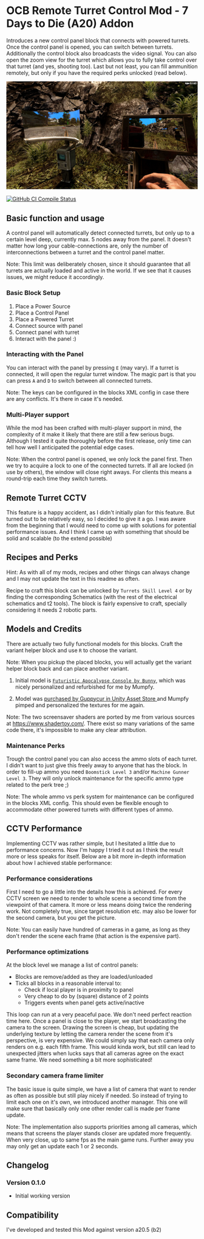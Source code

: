 # OCB Remote Turret Control Mod - 7 Days to Die (A20) Addon

Introduces a new control panel block that connects with powered turrets.
Once the control panel is opened, you can switch between turrets.
Additionally the control block also broadcasts the video signal.
You can also open the zoom view for the turret which allows you
to fully take control over that turret (and yes, shooting too).
Last but not least, you can fill ammunition remotely, but only
if you have the required perks unlocked (read below).

![Remote Turret CCTV Screens](Screens/in-game-cctv.jpg)

[![GitHub CI Compile Status][4]][3]

[3]: https://github.com/OCB7D2D/OcbRemoteTurretControl/actions/workflows/ci.yml
[4]: https://github.com/OCB7D2D/OcbRemoteTurretControl/actions/workflows/ci.yml/badge.svg

## Basic function and usage

A control panel will automatically detect connected turrets, but only
up to a certain level deep, currently max. 5 nodes away from the panel.
It doesn't matter how long your cable-connections are, only the number
of interconnections between a turret and the control panel matter.

Note: This limit was deliberately chosen, since it should guarantee
that all turrets are actually loaded and active in the world. If we
see that it causes issues, we might reduce it accordingly.

### Basic Block Setup

1) Place a Power Source
2) Place a Control Panel
3) Place a Powered Turret
4) Connect source with panel
5) Connect panel with turret
6) Interact with the panel :)

### Interacting with the Panel

You can interact with the panel by pressing `E` (may vary). If a turret
is connected, it will open the regular turret window. The magic part is
that you can press `A` and `D` to switch between all connected turrets.

Note: The keys can be configured in the blocks XML config in case there
are any conflicts. It's there in case it's needed.

### Multi-Player support

While the mod has been crafted with multi-player support in mind, the
complexity of it make it likely that there are still a few serious bugs.
Although I tested it quite thoroughly before the first release, only
time can tell how well I anticipated the potential edge cases.

Note: When the control panel is opened, we only lock the panel first.
Then we try to acquire a lock to one of the connected turrets. If all
are locked (in use by others), the window will close right aways.
For clients this means a round-trip each time they switch turrets.

## Remote Turret CCTV

This feature is a happy accident, as I didn't initially plan for this
feature. But turned out to be relatively easy, so I decided to give it
a go. I was aware from the beginning that I would need to come up with
solutions for potential performance issues. And I think I came up with
something that should be solid and scalable (to the extend possible)

## Recipes and Perks

Hint: As with all of my mods, recipes and other things can always
change and I may not update the text in this readme as often.

Recipe to craft this block can be unlocked by `Turrets Skill Level 4`
or by finding the corresponding Schematics (with the rest of the
electrical schematics and t2 tools). The block is fairly expensive
to craft, specially considering it needs 2 robotic parts.

## Models and Credits

There are actually two fully functional models for this blocks.
Craft the variant helper block and use `R` to choose the variant.

Note: When you pickup the placed blocks, you will actually get
the variant helper block back and can place another variant.

1) Initial model is [`Futuristic Apocalypse Console by Bunny`][1], which
was nicely personalized and refurbished for me by Mumpfy.

2) Model was [purchased by Guppycur in Unity Asset Store ][2] and
Mumpfy pimped and personalized the textures for me again.

[1]: https://sketchfab.com/3d-models/5f13779baa6e43c6ae0bcd5bfe534c09
[2]: https://assetstore.unity.com/packages/3d/props/industrial/13104

Note: The two screensaver shaders are ported by me from various
sources at https://www.shadertoy.com/. There exist so many variations
of the same code there, it's impossible to make any clear attribution.

### Maintenance Perks

Trough the control panel you can also access the ammo slots of each
turret. I didn't want to just give this freely away to anyone that
has the block. In order to fill-up ammo you need `Boomstick Level 3`
and/or `Machine Gunner Level 3`. They will only unlock maintenance
for the specific ammo type related to the perk tree ;)

Note: The whole ammo vs perk system for maintenance can be configured
in the blocks XML config. This should even be flexible enough to
accommodate other powered turrets with different types of ammo.

## CCTV Performance

Implementing CCTV was rather simple, but I hesitated a little due to
performance concerns. Now I'm happy I tried it out as I think the
result more or less speaks for itself. Below are a bit more in-depth
information about how I achieved stable performance:

### Performance considerations

First I need to go a little into the details how this is achieved.
For every CCTV screen we need to render to whole scene a second time
from the viewpoint of that camera. It more or less means doing twice
the rendering work. Not completely true, since target resolution etc.
may also be lower for the second camera, but you get the picture.

Note: You can easily have hundred of cameras in a game, as long as they
don't render the scene each frame (that action is the expensive part).

### Performance optimizations

At the block level we manage a list of control panels:
- Blocks are remove/added as they are loaded/unloaded
- Ticks all blocks in a reasonable interval to:
  - Check if local player is in proximity to panel
  - Very cheap to do by (square) distance of 2 points
  - Triggers events when panel gets active/inactive

This loop can run at a very peaceful pace. We don't need perfect
reaction time here. Once a panel is close to the player, we start
broadcasting the camera to the screen. Drawing the screen is cheap,
but updating the underlying texture by letting the camera render the
scene from it's perspective, is very expensive. We could simply say
that each camera only renders on e.g. each fifth frame. This would
kinda work, but still can lead to unexpected jitters when lucks
says that all cameras agree on the exact same frame. 
We need something a bit more sophisticated!

### Secondary camera frame limiter

The basic issue is quite simple, we have a list of camera that want
to render as often as possible but still play nicely if needed. So
instead of trying to limit each one on it's own, we introduced
another manager. This one will make sure that basically only one
other render call is made per frame update.

Note: The implementation also supports priorities among all cameras,
which means that screens the player stands closer are updated more
frequently. When very close, up to same fps as the main game runs.
Further away you may only get an update each 1 or 2 seconds.

## Changelog

### Version 0.1.0

- Initial working version

## Compatibility

I've developed and tested this Mod against version a20.5 (b2)